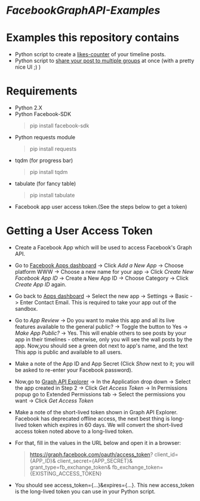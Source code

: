 #  *FacebookGraphAPI-Examples*

# Examples this repository contains
- Python script to create a [likes-counter](https://github.com/nikhilkumarsingh/FacebookGraphAPI-Examples/blob/master/likes_counter.py) of your timeline posts.
- Python script to [share your post to multiple groups](https://github.com/nikhilkumarsingh/FacebookGraphAPI-Examples/tree/master/multiple_group_post_sharer) at once (with a pretty nice UI ;) )

# Requirements
- Python 2.X
- Python Facebook-SDK
    > pip install facebook-sdk
- Python requests module
  > pip install requests
- tqdm (for progress bar)
  > pip install tqdm
- tabulate (for fancy table)
  > pip install tabulate
- Facebook app user access token.(See the steps below to get a token)


# Getting a User Access Token

- Create a Facebook App which will be used to access Facebook's Graph API.

- Go to [Facebook Apps dashboard](https://developers.facebook.com/apps) -> Click *Add a New App* -> Choose platform WWW -> Choose a new name for your app -> Click *Create New Facebook App ID* -> Create a New App ID -> Choose Category -> Click *Create App ID* again.

- Go back to [Apps dashboard](https://developers.facebook.com/apps) -> Select the new app -> Settings -> Basic -> Enter Contact Email. This is required to take your app out of the sandbox.

- Go to *App Review* -> Do you want to make this app and all its live features available to the general public? -> Toggle the button to Yes -> *Make App Public?* -> Yes. This will enable others to see posts by your app in their timelines - otherwise, only you will see the wall posts by the app. 
Now,you should see a green dot next to app's name, and the text This app is public and available to all users.

- Make a note of the App ID and App Secret (Click *Show* next to it; you will be asked to re-enter your Facebook password).

- Now,go to [Graph API  Explorer](https://developers.facebook.com/tools/explorer) -> In the Application drop down -> Select the app created in Step 2 -> Click *Get Access Token* -> In Permissions popup go to Extended Permissions tab -> Select the permissions you want -> Click *Get Access Token* 

- Make a note of the short-lived token shown in Graph API Explorer.
   Facebook has deprecated offline access, the next best thing is long-lived token which expires in 60 days. We will convert the short-lived access token noted above to a long-lived token.

- For that, fill in the values in the URL below and open it in a browser:
    >https://graph.facebook.com/oauth/access_token?
    >client_id={APP_ID}&
    >client_secret={APP_SECRET}&
    >grant_type=fb_exchange_token&
    >fb_exchange_token={EXISTING_ACCESS_TOKEN}

- You should see access_token={...}&expires={...}. This new access_token is the long-lived token you can use in your Python script.
